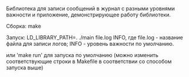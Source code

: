 Библиотека для записи сообщений в журнал с разными уровнями важности и приложение, демонстрирующее работу библиотеки. 

Сборка: make

Запуск: LD_LIBRARY_PATH=. ./main file.log INFO,
  где 
    file.log - название файла для записи логов;
    INFO - уровень важности по умолчанию.

  или 'make run' для запуска по умолчанию (можно изменить соответствующие строки в Makefile в соответствии со способом запуска выше)
